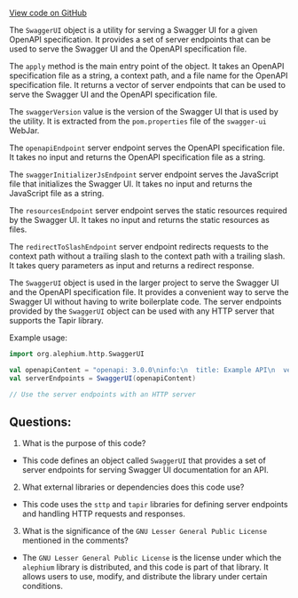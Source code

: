 [View code on GitHub](https://github.com/alephium/alephium/blob/master/http/src/main/scala/org/alephium/http/SwaggerUI.scala)

The `SwaggerUI` object is a utility for serving a Swagger UI for a given OpenAPI specification. It provides a set of server endpoints that can be used to serve the Swagger UI and the OpenAPI specification file. 

The `apply` method is the main entry point of the object. It takes an OpenAPI specification file as a string, a context path, and a file name for the OpenAPI specification file. It returns a vector of server endpoints that can be used to serve the Swagger UI and the OpenAPI specification file.

The `swaggerVersion` value is the version of the Swagger UI that is used by the utility. It is extracted from the `pom.properties` file of the `swagger-ui` WebJar.

The `openapiEndpoint` server endpoint serves the OpenAPI specification file. It takes no input and returns the OpenAPI specification file as a string.

The `swaggerInitializerJsEndpoint` server endpoint serves the JavaScript file that initializes the Swagger UI. It takes no input and returns the JavaScript file as a string.

The `resourcesEndpoint` server endpoint serves the static resources required by the Swagger UI. It takes no input and returns the static resources as files.

The `redirectToSlashEndpoint` server endpoint redirects requests to the context path without a trailing slash to the context path with a trailing slash. It takes query parameters as input and returns a redirect response.

The `SwaggerUI` object is used in the larger project to serve the Swagger UI and the OpenAPI specification file. It provides a convenient way to serve the Swagger UI without having to write boilerplate code. The server endpoints provided by the `SwaggerUI` object can be used with any HTTP server that supports the Tapir library. 

Example usage:

```scala
import org.alephium.http.SwaggerUI

val openapiContent = "openapi: 3.0.0\ninfo:\n  title: Example API\n  version: 1.0.0\npaths: {}"
val serverEndpoints = SwaggerUI(openapiContent)

// Use the server endpoints with an HTTP server
```
## Questions: 
 1. What is the purpose of this code?
- This code defines an object called `SwaggerUI` that provides a set of server endpoints for serving Swagger UI documentation for an API.

2. What external libraries or dependencies does this code use?
- This code uses the `sttp` and `tapir` libraries for defining server endpoints and handling HTTP requests and responses.

3. What is the significance of the `GNU Lesser General Public License` mentioned in the comments?
- The `GNU Lesser General Public License` is the license under which the `alephium` library is distributed, and this code is part of that library. It allows users to use, modify, and distribute the library under certain conditions.